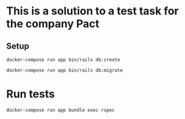# This is a solution to a test task for the company Pact

## Setup
```docker-compose run app bin/rails db:create```

```docker-compose run app bin/rails db:migrate```

# Run tests
```docker-compose run app bundle exec rspec```
